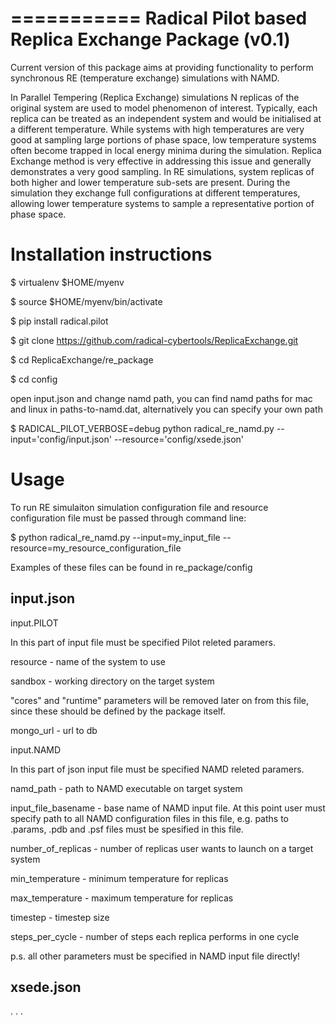 ===========
Radical Pilot based Replica Exchange Package (v0.1)
===========

Current version of this package aims at providing functionality to perform synchronous RE (temperature exchange) simulations with NAMD. 

In Parallel Tempering (Replica Exchange) simulations N replicas of the original system are used to model phenomenon of interest. Typically, each replica can be treated as an independent system and would be initialised at a different temperature. While systems with high temperatures are very good at  sampling large portions of phase space, low temperature systems often become trapped in local energy minima during the simulation. Replica Exchange method is very effective in addressing this issue and generally demonstrates a very good sampling. In RE simulations, system replicas of both higher and lower temperature sub-sets are present. During the simulation they exchange full configurations at different temperatures, allowing lower temperature systems to sample a representative portion of phase space.


Installation instructions
=========
 
$ virtualenv $HOME/myenv 

$ source $HOME/myenv/bin/activate 

$ pip install radical.pilot

$ git clone https://github.com/radical-cybertools/ReplicaExchange.git 

$ cd ReplicaExchange/re_package 

$ cd config

open input.json and change namd path, you can find namd paths for mac and linux in paths-to-namd.dat,
alternatively you can specify your own path 

$ RADICAL_PILOT_VERBOSE=debug python radical_re_namd.py --input='config/input.json' --resource='config/xsede.json'

Usage
=========

To run RE simulaiton simulation configuration file and resource configuration file must
be passed through command line: 

$ python radical_re_namd.py --input=my_input_file --resource=my_resource_configuration_file 

Examples of these files can be found in re_package/config 

input.json 
----------

input.PILOT

In this part of input file must be specified Pilot releted paramers. 

resource - name of the system to use

sandbox - working directory on the target system

"cores" and "runtime" parameters will be removed later on from this file, 
since these should be defined by the package itself.

mongo_url - url to db

input.NAMD

In this part of json input file must be specified NAMD releted paramers. 

namd_path - path to NAMD executable on target system

input_file_basename - base name of NAMD input file. At this point user must 
specify path to all NAMD configuration files in this file, e.g. paths to .params, 
.pdb and .psf files must be spesified in this file. 

number_of_replicas - number of replicas user wants to launch on a target system

min_temperature - minimum temperature for replicas

max_temperature - maximum temperature for replicas  

timestep - timestep size

steps_per_cycle - number of steps each replica performs in one cycle

p.s. all other parameters must be specified in NAMD input file directly!

xsede.json 
----------

. . .


